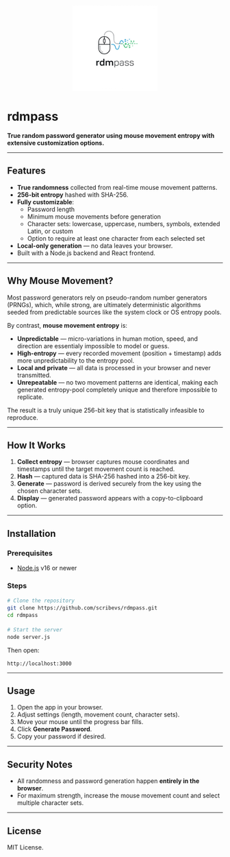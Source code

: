 <p align="center">
  <img src="https://raw.githubusercontent.com/scribevs/rdmpass/main/rdmpass_updated/rdmpass/client/logo.png" alt="rdmpass logo" width="200"/>
</p>

# rdmpass

**True random password generator using mouse movement entropy with extensive customization options.**

---

## Features
- **True randomness** collected from real-time mouse movement patterns.
- **256-bit entropy** hashed with SHA-256.
- **Fully customizable**:
  - Password length
  - Minimum mouse movements before generation
  - Character sets: lowercase, uppercase, numbers, symbols, extended Latin, or custom
  - Option to require at least one character from each selected set
- **Local-only generation** — no data leaves your browser.
- Built with a Node.js backend and React frontend.

---

## Why Mouse Movement?
Most password generators rely on pseudo-random number generators (PRNGs), which, while strong, are ultimately deterministic algorithms seeded from predictable sources like the system clock or OS entropy pools.  

By contrast, **mouse movement entropy** is:
- **Unpredictable** — micro-variations in human motion, speed, and direction are essentialy impossible to model or guess.
- **High-entropy** — every recorded movement (position + timestamp) adds more unpredictability to the entropy pool.
- **Local and private** — all data is processed in your browser and never transmitted.
- **Unrepeatable** — no two movement patterns are identical, making each generated entropy-pool completely unique and therefore impossible to replicate.

The result is a truly unique 256-bit key that is statistically infeasible to reproduce.

---

## How It Works
1. **Collect entropy** — browser captures mouse coordinates and timestamps until the target movement count is reached.
2. **Hash** — captured data is SHA-256 hashed into a 256-bit key.
3. **Generate** — password is derived securely from the key using the chosen character sets.
4. **Display** — generated password appears with a copy-to-clipboard option.

---

## Installation

### Prerequisites
- [Node.js](https://nodejs.org/) v16 or newer

### Steps
```bash
# Clone the repository
git clone https://github.com/scribevs/rdmpass.git
cd rdmpass

# Start the server
node server.js
```
Then open:
```
http://localhost:3000
```

---

## Usage
1. Open the app in your browser.
2. Adjust settings (length, movement count, character sets).
3. Move your mouse until the progress bar fills.
4. Click **Generate Password**.
5. Copy your password if desired.

---

## Security Notes
- All randomness and password generation happen **entirely in the browser**.
- For maximum strength, increase the mouse movement count and select multiple character sets.

---

## License
MIT License.
